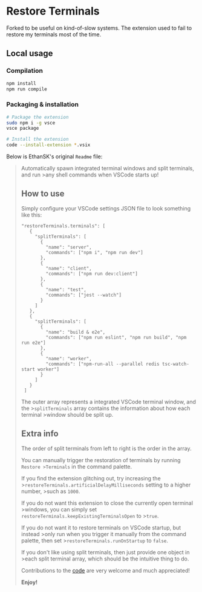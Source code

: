 # Restore Terminals

Forked to be useful on kind-of-slow systems. The extension used to fail to restore my terminals most of the time.

## Local usage
### Compilation
```sh
npm install
npm run compile
```
### Packaging & installation
```sh
# Package the extension
sudo npm i -g vsce
vsce package

# Install the extension
code --install-extension *.vsix
```

Below is EthanSK's original `Readme` file:

>Automatically spawn integrated terminal windows and split terminals, and run >any shell commands when VSCode starts up!
>
>## How to use
>
>Simply configure your VSCode settings JSON file to look something like this:
>
>```
> "restoreTerminals.terminals": [
>    {
>      "splitTerminals": [
>        {
>          "name": "server",
>          "commands": ["npm i", "npm run dev"]
>        },
>        {
>          "name": "client",
>          "commands": ["npm run dev:client"]
>        },
>        {
>          "name": "test",
>          "commands": ["jest --watch"]
>        }
>      ]
>    },
>    {
>      "splitTerminals": [
>        {
>          "name": "build & e2e",
>          "commands": ["npm run eslint", "npm run build", "npm run e2e"]
>        },
>        {
>          "name": "worker",
>          "commands": ["npm-run-all --parallel redis tsc-watch-start worker"]
>        }
>      ]
>    }
>  ]
>```
>
>The outer array represents a integrated VSCode terminal window, and the >`splitTerminals` array contains the information about how each terminal >window should be split up.
>
>## Extra info
>
>The order of split terminals from left to right is the order in the array.
>
>You can manually trigger the restoration of terminals by running `Restore >Terminals` in the command palette.
>
>If you find the extension glitching out, try increasing the >`restoreTerminals.artificialDelayMilliseconds` setting to a higher number, >such as `1000`.
>
>If you do not want this extension to close the currently open terminal >windows, you can simply set `restoreTerminals.keepExistingTerminalsOpen` to >`true`.
>
>If you do not want it to restore terminals on VSCode startup, but instead >only run when you trigger it manually from the command palette, then set >`restoreTerminals.runOnStartup` to `false`.
>
>If you don't like using split terminals, then just provide one object in >each split terminal array, which should be the intuitive thing to do.
>
>Contributions to the [code](https://github.com/EthanSK/>restore-terminals-vscode) are very welcome and much appreciated!
>
>**Enjoy!**
>